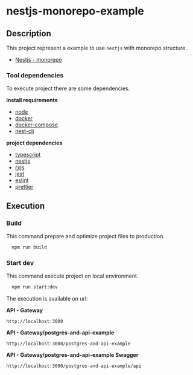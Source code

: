 # nestjs-monorepo-example

## Description

This project represent a example to use `nestjs` with monorepo structure.

- [Nestjs - monorepo](https://docs.nestjs.com/cli/monorepo#monorepo-mode)

### Tool dependencies

To execute project there are some dependencies.

**install requirements**

- [node](https://nodejs.org/en/)
- [docker](https://docs.docker.com/)
- [docker-compose](https://docs.docker.com/compose/compose-file/)
- [nest-cli](https://docs.nestjs.com/cli/overview)

**project dependencies**

- [typescript](https://www.typescriptlang.org/docs/)
- [nestjs](https://docs.nestjs.com/)
- [rxjs](https://rxjs.dev/api)
- [jest](https://jestjs.io/pt-BR/docs/getting-started)
- [eslint](https://eslint.org/docs/latest/)
- [prettier](https://prettier.io/docs/en/index.html)

## Execution

### Build

This command prepare and optimize project files to production.

```bash
  npm run build
```

### Start dev

This command execute project on local environment.

```bash
  npm run start:dev
```

The execution is available on url:

**API - Gateway**

```url
http://localhost:3000
```

**API - Gateway/postgres-and-api-example**

```url
http://localhost:3000/postgres-and-api-example
```

**API - Gateway/postgres-and-api-example Swagger**

```url
http://localhost:3000/postgres-and-api-example/api
```
